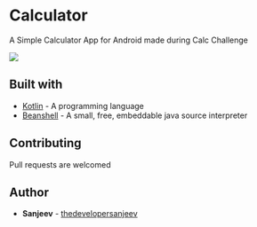 # Calculator
A Simple Calculator App for Android made during Calc Challenge 

<img src=https://raw.githubusercontent.com/thedevelopersanjeev/Calculator/master/screenshots.jpeg />

## Built with

* [Kotlin](https://kotlinlang.org/) - A programming language
* [Beanshell](http://www.beanshell.org/) - A small, free, embeddable java source interpreter

## Contributing

Pull requests are welcomed

## Author

* **Sanjeev** - [thedevelopersanjeev](https://github.com/thedevelopersanjeev)
